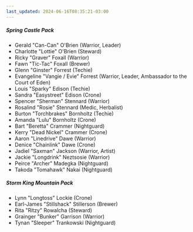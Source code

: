 ```yaml
---
last_updated: 2024-06-16T08:35:21-03:00
---
```


##### Spring Castle Pack

- Gerald "Can-Can" O'Brien (Warrior, Leader)
- Charlotte "Lottie" O'Brien (Steward)
- Ricky "Graver" Foxall (Warrior)
- Fawn "Tic-Tac" Foxall (Brewer)
- Glenn "Ginster" Forrest (Techie)
- Evangeline "Vangie / Evie" Forrest (Warrior, Leader, Ambassador to the Court of Eden)
- Louis "Sparky" Edison (Techie)
- Sandra "Easystreet" Edison (Crone)
- Spencer "Sherman" Stennard (Warrior)
- Rosalind "Rosie" Stennard (Medic, Herbalist)
- Burton "Torchbrakes" Bornholtz (Techie)
- Amanda "Lulu" Bornholtz (Crone)
- Bart "Beretta" Crammer (Nightguard)
- Kerry "Dead Nickel" Crammer (Crone)
- Aaron "Linedrive" Dawe (Warrior)
- Denice "Chainlink" Dawe (Crone)
- Jadiel "Saxman" Jackson (Warrior, Artist)
- Jackie "Longdrink" Neztsosie (Warrior)
- Peirce "Archer" Madegka (Nightguard)
- Takoda "Tomahawk" Nakai (Nightguard)

##### Storm King Mountain Pack

- Lynn "Longtoss" Lockie (Crone)
- Earl-James "Stillshack" Stillerson (Brewer)
- Rita "Ritzy" Rowalcha (Steward)
- Grainger "Bunker" Garrison (Warrior)
- Tynan "Sleeper" Trankowski (Nightguard)
